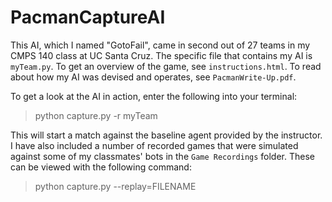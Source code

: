 # PacmanCaptureAI

This AI, which I named "GotoFail", came in second out of 27 teams in my CMPS 140 class at UC Santa Cruz.  The specific file that contains my AI is `myTeam.py`.  To get an overview of the game, see `instructions.html`.  To read about how my AI was devised and operates, see `PacmanWrite-Up.pdf`.

To get a look at the AI in action, enter the following into your terminal:
> python capture.py -r myTeam

This will start a match against the baseline agent provided by the instructor.  I have also included a number of recorded games that were simulated against some of my classmates' bots in the `Game Recordings` folder.  These can be viewed with the following command:
> python capture.py --replay=FILENAME
